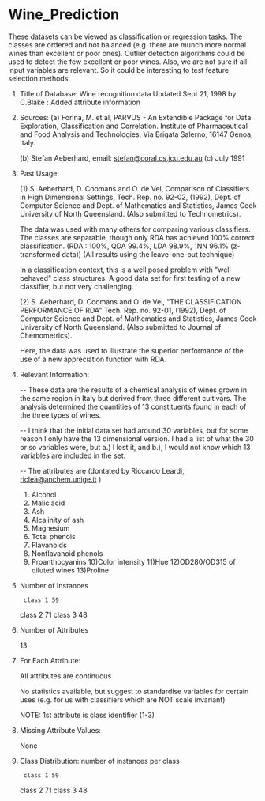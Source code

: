 # Wine_Prediction
These datasets can be viewed as classification or regression tasks. The classes are ordered and not balanced (e.g. there are munch more normal wines than excellent or poor ones). Outlier detection algorithms could be used to detect the few excellent or poor wines. Also, we are not sure if all input variables are relevant. So it could be interesting to test feature selection methods.
1. Title of Database: Wine recognition data
	Updated Sept 21, 1998 by C.Blake : Added attribute information

2. Sources:
   (a) Forina, M. et al, PARVUS - An Extendible Package for Data
       Exploration, Classification and Correlation. Institute of Pharmaceutical
       and Food Analysis and Technologies, Via Brigata Salerno, 
       16147 Genoa, Italy.

   (b) Stefan Aeberhard, email: stefan@coral.cs.jcu.edu.au
   (c) July 1991
3. Past Usage:

   (1)
   S. Aeberhard, D. Coomans and O. de Vel,
   Comparison of Classifiers in High Dimensional Settings,
   Tech. Rep. no. 92-02, (1992), Dept. of Computer Science and Dept. of
   Mathematics and Statistics, James Cook University of North Queensland.
   (Also submitted to Technometrics).

   The data was used with many others for comparing various 
   classifiers. The classes are separable, though only RDA 
   has achieved 100% correct classification.
   (RDA : 100%, QDA 99.4%, LDA 98.9%, 1NN 96.1% (z-transformed data))
   (All results using the leave-one-out technique)

   In a classification context, this is a well posed problem 
   with "well behaved" class structures. A good data set 
   for first testing of a new classifier, but not very 
   challenging.

   (2) 
   S. Aeberhard, D. Coomans and O. de Vel,
   "THE CLASSIFICATION PERFORMANCE OF RDA"
   Tech. Rep. no. 92-01, (1992), Dept. of Computer Science and Dept. of
   Mathematics and Statistics, James Cook University of North Queensland.
   (Also submitted to Journal of Chemometrics).

   Here, the data was used to illustrate the superior performance of
   the use of a new appreciation function with RDA. 

4. Relevant Information:

   -- These data are the results of a chemical analysis of
      wines grown in the same region in Italy but derived from three
      different cultivars.
      The analysis determined the quantities of 13 constituents
      found in each of the three types of wines. 

   -- I think that the initial data set had around 30 variables, but 
      for some reason I only have the 13 dimensional version. 
      I had a list of what the 30 or so variables were, but a.) 
      I lost it, and b.), I would not know which 13 variables
      are included in the set.

   -- The attributes are (dontated by Riccardo Leardi, 
	riclea@anchem.unige.it )
 	1) Alcohol
 	2) Malic acid
 	3) Ash
	4) Alcalinity of ash  
 	5) Magnesium
	6) Total phenols
 	7) Flavanoids
 	8) Nonflavanoid phenols
 	9) Proanthocyanins
	10)Color intensity
 	11)Hue
 	12)OD280/OD315 of diluted wines
 	13)Proline            

5. Number of Instances

      	class 1 59
	class 2 71
	class 3 48

6. Number of Attributes 
	
	13

7. For Each Attribute:

	All attributes are continuous
	
	No statistics available, but suggest to standardise
	variables for certain uses (e.g. for us with classifiers
	which are NOT scale invariant)

	NOTE: 1st attribute is class identifier (1-3)

8. Missing Attribute Values:

	None

9. Class Distribution: number of instances per class

      	class 1 59
	class 2 71
	class 3 48
